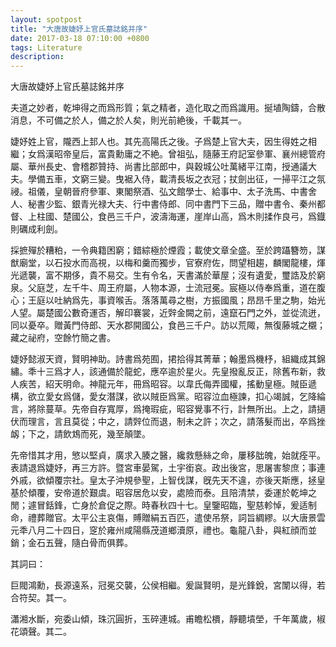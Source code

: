 ```yaml
---
layout: spotpost
title: "大唐故婕妤上官氏墓誌銘并序"
date: 2017-03-18 07:10:00 +0800
tags: Literature
description: 
---
```


大唐故婕妤上官氏墓誌銘并序

夫道之妙者，乾坤得之而爲形質；氣之精者，造化取之而爲識用。挻埴陶鑄，合散消息，不可備之於人，備之於人矣，則光前絶後，千載其一。

婕妤姓上官，隴西上邽人也。其先高陽氏之後。子爲楚上官大夫，因生得姓之相繼；女爲漢昭帝皇后，富貴勳庸之不絶。曾祖弘，隨藤王府記室參軍、襄州總管府屬、華州長史、會稽郡贊持、尚書比部郎中，與穀城公吐萬緒平江南，授通議大夫。學備五車，文窮三變。曳裾入侍，載清長坂之衣冠；扙劍出征，一掃平江之氛祲。祖儀，皇朝晉府參軍、東閣祭酒、弘文館學士、給事中、太子洗馬、中書舍人、秘書少監、銀青光禄大夫、行中書侍郎、同中書門下三品，贈中書令、秦州都督、上柱國、楚國公，食邑三千户，波濤海運，崖岸山高，爲木則揉作良弓，爲鐡則礪成利劍。

採摭殫於糟粕，一令典籍困窮；錯綜極於煙霞；載使文章全盛。至於跨躡簪笏，謀猷廟堂，以石投水而高視，以梅和羹而獨步，官寮府佐，問望相趨，麟閣龍樓，煇光遞襲，富不期侈，貴不易交。生有令名，天書滿於華屋；沒有遺愛，璽誥及於窮泉。父庭芝，左千牛、周王府屬，人物本源，士流冠冕。宸極以侍奉爲重，道在腹心；王庭以吐納爲先，事資喉舌。落落萬尋之樹，方振國風；昂昂千里之駒，始光人望。屬楚國公數奇運否，解印褰裳，近辤金闕之前，遠竄石門之外，並從流迸，同以憂卒。贈黃門侍郎、天水郡開國公，食邑三千户。訪以荒陬，無復藤城之櫬；藏之祕府，空餘竹簡之書。

婕妤懿淑天資，賢明神助。詩書爲苑囿，捃拾得其菁華；翰墨爲機杼，組織成其錦繡。秊十三爲才人，該通備於龍蛇，應卒逾於星火。先皇撥亂反正，除舊布新，救人疾苦，紹天明命。神龍元年，冊爲昭容。以韋氏侮弄國權，搖動皇極。賊臣遞構，欲立愛女爲儲，愛女潛謀，欲以賊臣爲黨。昭容泣血極諫，扣心竭誠，乞降綸言，將除蔓草。先帝自存寬厚，爲掩瑕疵，昭容覺事不行，計無所出。上之，請擿伏而理言，言且莫從；中之，請辤位而退，制未之許；次之，請落髮而出，卒爲挫衂；下之，請飲鴆而死，幾至顛墜。

先帝惜其才用，慜以堅貞，廣求入腠之醫，纔救懸絲之命，屢移朏魄，始就痊平。表請退爲婕妤，再三方許。暨宮車晏駕，土宇銜哀。政出後宮，思屠害黎庶；事連外戚，欲傾覆宗社。皇太子沖規參聖，上智伐謀，旣先天不違，亦後天斯應，拯皇基於傾覆，安帝道於艱虞。昭容居危以安，處險而泰。且陪清禁，委運於乾坤之閒；遽冒銛鋒，亡身於倉促之際。時春秋四十七。皇鑒昭臨，聖慈軫悼，爰适制命，禮葬贈官。太平公主哀傷，賻贈絹五百匹，遣使吊祭，詞旨綢繆。以大唐景雲元秊八月二十四日，窆於雍州咸陽縣茂道鄉瀆原，禮也。龜龍八卦，與紅顔而並銷；金石五聲，隨白骨而俱葬。

其詞曰：

巨閥鴻勳，長源遠系，冠冕交襲，公侯相繼。爰誕賢明，是光鋒銳，宮闈以得，若合符契。其一。

瀟湘水斷，宛委山傾，珠沉圓折，玉碎連城。甫瞻松檟，靜聽墳塋，千年萬歲，椒花頌聲。其二。
